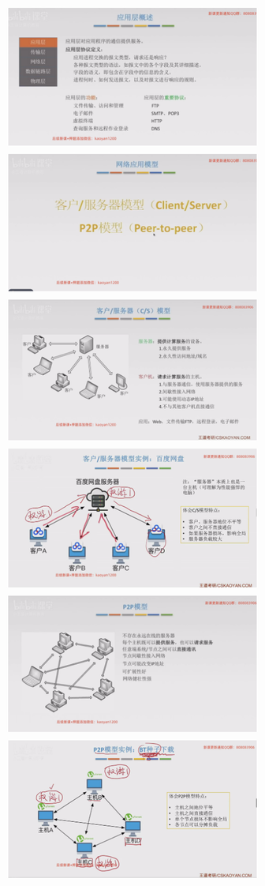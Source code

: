 
![](images/Pasted%20image%2020241125095535.png)

![](images/Pasted%20image%2020241125095558.png)

![](images/Pasted%20image%2020241125095754.png)

![](images/Pasted%20image%2020241125100155.png)

![](images/Pasted%20image%2020241125095949.png)

![](images/Pasted%20image%2020241125100433.png) 